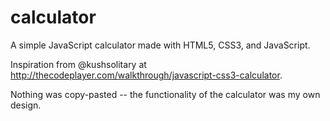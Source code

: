 # calculator
A simple JavaScript calculator made with HTML5, CSS3, and JavaScript.

Inspiration from @kushsolitary at http://thecodeplayer.com/walkthrough/javascript-css3-calculator.

Nothing was copy-pasted -- the functionality of the calculator was my own design.
